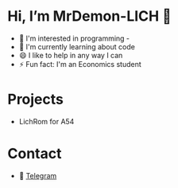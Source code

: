 <script src="https://unpkg.com/@lottiefiles/lottie-player@2.0.8/dist/lottie-player.js"></script><lottie-player src="https://lottie.host/113f5b6e-f0db-444c-a0d4-92a200a9304b/mcYFCDuAZz.json" background="##FFFFFF" speed="1" style="width: 300px; height: 300px" loop controls autoplay direction="1" mode="normal"></lottie-player>

# Hi, I’m MrDemon-LICH 👋
- 👀 I'm interested in programming -
- 🌱 I'm currently learning about code
- 😄 I like to help in any way I can
- ⚡ Fun fact: I'm an Economics student
# Projects
- LichRom for A54
# Contact
- 💬 [Telegram](https://t.me/TOM_a54)

<!---
MrDemon-LICH/MrDemon-LICH is a ✨ special ✨ repository because its `README.md` (this file) appears on your GitHub profile.
You can click the Preview link to take a look at your changes.
--->
